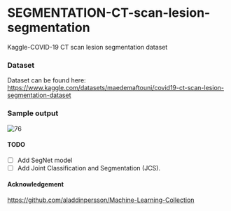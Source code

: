 # SEGMENTATION-CT-scan-lesion-segmentation
Kaggle-COVID-19 CT scan lesion segmentation dataset

### Dataset
Dataset can be found here: https://www.kaggle.com/datasets/maedemaftouni/covid19-ct-scan-lesion-segmentation-dataset

### Sample output
![76](https://user-images.githubusercontent.com/38187481/226184101-ee980307-c597-49e8-ac10-b35840f6d51a.png)
#### TODO
- [ ] Add SegNet model 
- [ ] Add Joint Classification and Segmentation (JCS).

#### Acknowledgement 
https://github.com/aladdinpersson/Machine-Learning-Collection
